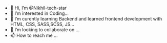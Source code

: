 - 👋 Hi, I’m @Nikhil-tech-star
- 👀 I’m interested in Coding...
- 🌱 I’m curently learning Backend and learned frontend development with HTML, CSS, SASS,SCSS, JS...
- 💞️ I’m looking to collaborate on ...
- 📫 How to reach me ...

<!---
Nikhil-tech-star/Nikhil-tech-star is a ✨ special ✨ repository because its `README.md` (this file) appears on your GitHub profile.
You can click the Preview link to take a look at your changes.
--->
